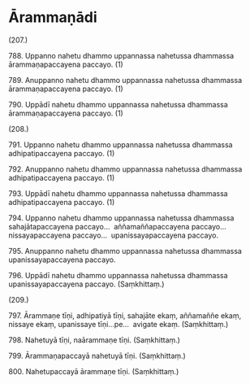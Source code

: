 # Ārammaṇādi

(207.)

788\. Uppanno nahetu dhammo uppannassa nahetussa dhammassa ārammaṇapaccayena paccayo. (1)

789\. Anuppanno nahetu dhammo uppannassa nahetussa dhammassa ārammaṇapaccayena paccayo. (1)

790\. Uppādī nahetu dhammo uppannassa nahetussa dhammassa ārammaṇapaccayena paccayo. (1)

(208.)

791\. Uppanno nahetu dhammo uppannassa nahetussa dhammassa adhipatipaccayena paccayo. (1)

792\. Anuppanno nahetu dhammo uppannassa nahetussa dhammassa adhipatipaccayena paccayo. (1)

793\. Uppādī nahetu dhammo uppannassa nahetussa dhammassa adhipatipaccayena paccayo. (1)

794\. Uppanno nahetu dhammo uppannassa nahetussa dhammassa sahajātapaccayena paccayo…  aññamaññapaccayena paccayo…  nissayapaccayena paccayo…  upanissayapaccayena paccayo.

795\. Anuppanno nahetu dhammo uppannassa nahetussa dhammassa upanissayapaccayena paccayo.

796\. Uppādī nahetu dhammo uppannassa nahetussa dhammassa upanissayapaccayena paccayo. (Saṃkhittaṃ.)

(209.)

797\. Ārammaṇe tīṇi, adhipatiyā tīṇi, sahajāte ekaṃ, aññamaññe ekaṃ, nissaye ekaṃ, upanissaye tīṇi…pe…  avigate ekaṃ. (Saṃkhittaṃ.)

798\. Nahetuyā tīṇi, naārammaṇe tīṇi. (Saṃkhittaṃ.)

799\. Ārammaṇapaccayā nahetuyā tīṇi. (Saṃkhittaṃ.)

800\. Nahetupaccayā ārammaṇe tīṇi. (Saṃkhittaṃ.)
